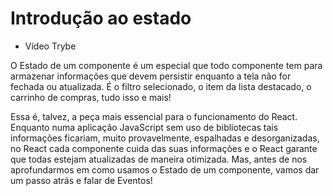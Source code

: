 # Introdução ao estado
- Vídeo Trybe

O Estado de um componente é um especial que todo componente tem para armazenar informações que devem persistir enquanto a tela não for fechada ou atualizada. É o filtro selecionado, o item da lista destacado, o carrinho de compras, tudo isso e mais!

Essa é, talvez, a peça mais essencial para o funcionamento do React. Enquanto numa aplicação JavaScript sem uso de bibliotecas tais informações ficariam, muito provavelmente, espalhadas e desorganizadas, no React cada componente cuida das suas informações e o React garante que todas estejam atualizadas de maneira otimizada. Mas, antes de nos aprofundarmos em como usamos o Estado de um componente, vamos dar um passo atrás e falar de Eventos!
